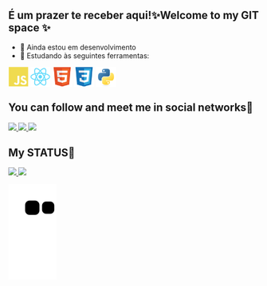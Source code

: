 ## É um prazer te receber aqui!✨Welcome to my GIT space ✨
- 🌱 Ainda estou em desenvolvimento
- 🔭 Estudando às seguintes ferramentas:
 <div style="display:center"> 
   <img align="center" alt="luJs" height="40" width="40" src="https://raw.githubusercontent.com/devicons/devicon/master/icons/javascript/javascript-plain.svg">
  <img align="center" alt="luReact" height="40" width="40" src="https://raw.githubusercontent.com/devicons/devicon/master/icons/react/react-original.svg">
  <img align="center" alt="luHTML" height="40" width="40" src="https://raw.githubusercontent.com/devicons/devicon/master/icons/html5/html5-original.svg">
  <img align="center" alt="luCSS" height="40" width="40" src="https://raw.githubusercontent.com/devicons/devicon/master/icons/css3/css3-original.svg">
  <img align="center" alt="luPython" height="40" width="40" src="https://raw.githubusercontent.com/devicons/devicon/master/icons/python/python-original.svg">
  </div>
  
## You can follow and meet me in social networks💬
 
<div>
  <a href="https://www.linkedin.com/in/lucasdasilvanascimento" alt="Linkedin" target="_blank">
  <img src="https://img.shields.io/badge/LinkedIn-0077B5?style=for-the-badge&logo=linkedin&logoColor=white">
</a>
<a href="https://www.instagram.com/lsn.silva" alt="Instagram" target="_blank">
  <img src="https://img.shields.io/badge/Instagram-E4405F?style=for-the-badge&logo=instagram&logoColor=white">
</a>
<a href="https://www.discordapp.com/users/LucasSN#8386" alt="Discord" target="_blank">
  <img src="https://img.shields.io/badge/Discord-7289DA?style=for-the-badge&logo=discord&logoColor=white">
</a>
  <div>
  
## My STATUS🎈
<div style=left:"100px">
  <a href="https://github.com/LucaLSN">
  <img height="180em" src="https://github-readme-stats.vercel.app/api?username=LucaLSN&show_icons=true&theme=tokyonight&include_all_commits=true&count_private=true"/>
  <img height="180em" src="https://github-readme-stats.vercel.app/api/top-langs/?username=LucaLSN&layout=compact&langs_count=7&theme=tokyonight"/>
</div>
 

    


  ![snake gif](https://github.com/LucaLSN/LucaLSN/blob/output/github-contribution-grid-snake.svg)

